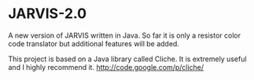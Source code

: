 JARVIS-2.0
==========

A new version of JARVIS written in Java. So far it is only a resistor color code translator but additional features will be added.

This project is based on a Java library called Cliche. It is extremely useful and I highly recommend it.
http://code.google.com/p/cliche/
